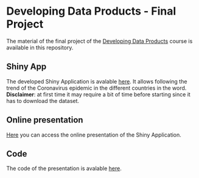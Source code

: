 # Developing Data Products - Final Project
The material of the final project of the [Developing Data Products](https://www.coursera.org/learn/data-products) course is available in this repository. 
## Shiny App
The developed Shiny Application is avalable [here](https://cippa.shinyapps.io/developing-data-products/). It allows following the trend of the Coronavirus epidemic in the different countries in the word.  
**Disclaimer**: at first time it may require a bit of time before starting since it has to download the dataset.
## Online presentation
[Here](https://cippa.github.io/Developing-Data-Products/CourseProjectPresentation.html) you can access the online presentation of the Shiny Application.
## Code
The code of the presentation is avalable [here](https://github.com/Cippa/Developing-Data-Products/blob/gh-pages/app.R).
